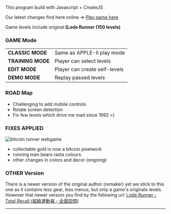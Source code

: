 
This program build with Javascript + CreateJS

Our latest changes find here online => [Play game here](https://angrybud.com/games/loderunner/)

Game levels include original <b>[Lode Runner (150 levels)</b>

### GAME Mode
<table>
<tr>
<td><b>CLASSIC MODE</b></td> 
<td>Same as APPLE-II play mode</td>
</tr>

<tr>
<td><b>TRAINING MODE</b></td> 
<td>Player can select levels</td>
</tr>

<tr>
<td><b>EDIT MODE</b></td> 
<td>Player can create self-levels</td>
</tr>

<tr>
<td><b>DEMO MODE</b></td> 
<td>Replay passed levels</td>
</tr>

</table>

### ROAD Map

- Challenging to add mobile controls
- Rotate screen detection
- Fix few levels which drive me mad since 1992 =)

### FIXES APPLIED

![bitcoin runner webgame](https://angrybud.com/wp-content/uploads/2020/04/loderunner_zx_screenshot-1536x1059.png)

- collectable gold is now a bitcoin pixelwork
- running man bears rasta colours
- other changes in colors and decor (ongoing)

### OTHER Version

There is a newer version of the original author (remaker) yet we stick to this one as it contains less gear, less menus, but only a game's originals levels. However that newer version you find by the following url: <a target="_blank" href="https://github.com/SimonHung/LodeRunner_TotalRecall">Lode Runner - Total Recall (超級運動員 - 全面回憶)</a>
 

------------------------------------
